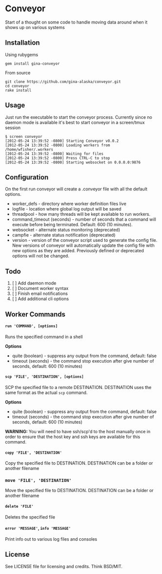 Conveyor
========

Start of a thought on some code to handle moving data around when it shows up on various systems

Installation
------------

Using rubygems

    gem install gina-conveyor

From source

    git clone https://github.com/gina-alaska/conveyor.git
    cd conveyor
    rake install

Usage
-----

Just run the executable to start the conveyor process.  Currently since no daemon mode is available it's best to start conveyor in a screen/tmux session

    $ screen conveyor
    [2012-05-24 13:39:52 -0800] Starting Conveyor v0.0.2
    [2012-05-24 13:39:52 -0800] Loading workers from /home/wfisher/.workers
    [2012-05-24 13:39:52 -0800] Waiting for files
    [2012-05-24 13:39:52 -0800] Press CTRL-C to stop
    [2012-05-24 13:39:52 -0800] Starting websocket on 0.0.0.0:9876

Configuration
-------------

On the first run conveyor will create a .conveyor file with all the default options.  

* worker_defs - directory where worker definition files live
* logfile - location where global log output will be saved
* threadpool - how many threads will be kept available to run workers.
* command_timeout (seconds) - number of seconds that a command will execute before being terminated.  Default: 600 (10 minutes).
* websocket - alternate status monitoring (deprecated)
* campfie - alternate status notification (deprecated)
* version - version of the conveyor script used to generate the config file.  New versions of conveyor will automatically update the config file with new options as they are added.  Previously defined or deprecated options will not be changed.

Todo
----

1. [ ] Add daemon mode
2. [ ] Document worker syntax
3. [ ] Finish email notifications
4. [ ] Add additional cli options

Worker Commands
---------------

#### `run 'COMMAND', [options]`

Runs the specified command in a shell

**Options**
* quite (boolean) - suppress any output from the command, default: false
* timeout (seconds) - the command stop execution after give number of seconds, default: 600 (10 minutes)

#### `scp 'FILE', 'DESTINATION', [options]`

SCP the specified file to a remote DESTINATION.  DESTINATION uses the same format as the actual `scp` command.

**Options**
* quite (boolean) - suppress any output from the command, default: false
* timeout (seconds) - the command stop execution after give number of seconds, default: 600 (10 minutes)

**WARNING:** You will need to have ssh/scp'd to the host manually once in order to ensure that the host key and ssh keys are available for this command.

#### `copy 'FILE', 'DESTINATION'`

Copy the specified file to DESTINATION.  DESTINATION can be a folder or another filename

### `move 'FILE', 'DESTINATION'`

Move the specified file to DESTINATION.  DESTINATION can be a folder or another filename

#### `delete 'FILE'`

Deletes the specified file

#### `error 'MESSAGE'`, `info 'MESSAGE'`

Print info out to various log files and consoles

License
-------

See LICENSE file for licensing and credits.  Think BSD/MIT.
